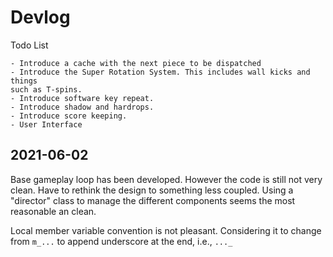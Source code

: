 # Devlog

Todo List

    - Introduce a cache with the next piece to be dispatched
    - Introduce the Super Rotation System. This includes wall kicks and things
    such as T-spins.
    - Introduce software key repeat.
    - Introduce shadow and hardrops.
    - Introduce score keeping.
    - User Interface

## 2021-06-02

Base gameplay loop has been developed. However the code is still not very clean.
Have to rethink the design to something less coupled. Using a "director" class
to manage the different components seems the most reasonable an clean.

Local member variable convention is not pleasant. Considering it to change from
`m_...` to append underscore at the end, i.e., `..._`


